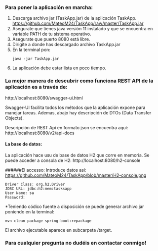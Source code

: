 ### Para poner la aplicación en marcha:
1) Descarga archivo jar (TaskApp.jar) de la aplicación TaskApp. https://github.com/MateoM24/TaskApp/raw/master/TaskApp.jar
2) Asegurate que tienes java versión 11 instalado y que se encuentra en variable PATH de tu sistema operativo.
3) Asegurate que puerto 8080 está libre.
4) Dirigite a donde has descargado archivo TaskApp.jar
5) En la terminal pon:
   ```
   java -jar TaskApp.jar
   ```
6) La aplicación debe estar lista en poco tiempo.


### La mejor manera de descubrir como funciona REST API de la aplicación es a través de:
http://localhost:8080/swagger-ui.html

Swagger-UI facilita todos los métodos que la aplicación expone para manejar tareas.
Ademas, abajo hay descripción de DTOs (Data Transfer Objects).

Descripción de REST Api en formato json se encuentra aquí:  
http://localhost:8080/v2/api-docs

#### La base de datos:
La aplicación hace usu de base de datos H2 que corre en memoria.
Se puede acceder a consola de H2:
http://localhost:8080/h2-console

######El accesso:
Introduce datos asi:
https://github.com/MateoM24/TaskApp/blob/master/H2-console.png
```
Driver Class: org.h2.Driver
JDBC URL: jdbc:h2:mem:tasksapp
User Name: sa
Password:
```
*Teniendo códico fuente a disposición se puede generar archivo jar poniendo en la terminal:
```
mvn clean package spring-boot:repackage
```
El archivo ejecutable aparece en subcarpeta /target.

### Para cualquier pregunta no dudéis en contactar conmigo!